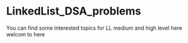 # LinkedList_DSA_problems
You can find some interested topics for LL medium and high level here welcom to here
